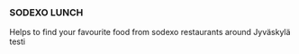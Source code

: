 ### SODEXO LUNCH ###

Helps to find your favourite food from sodexo restaurants around Jyväskylä
testi